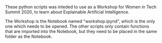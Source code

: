 These python scripts was inteded to use as a Workshop for Women in Tech Summit 2020, to learn about Explainable Artificial Intelligence.

The Workshop is the Notebook named "workshop.ipynd", which is the only one which needs to be opened. The other scripts only contain functions that are imported into the Notebook, but they need to be placed in the same folder as the Notebook. 
